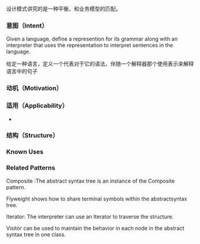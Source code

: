 设计模式讲究的是一种平衡，和业务模型的匹配。

### 意图（Intent）

Given a language, define a represention for its grammar along with an interpreter that uses the representation to interpret sentences in the language.

给定一种语言，定义一个代表对于它的语法，伴随一个解释器那个使用表示来解释语言中的句子

### 动机（Motivation）



### 适用（Applicability）

- 
  

### 结构（Structure）



### Known Uses



### Related Patterns

Composite :The abstract syntax tree is an instance of the Composite pattern. 

Flyweight shows how to share terminal symbols within the abstractsyntax tree. 

Iterator: The interpreter can use an Iterator to traverse the structure. 

Visitor  can be used to maintain the behavior in each node in the abstract syntax tree in one class.



